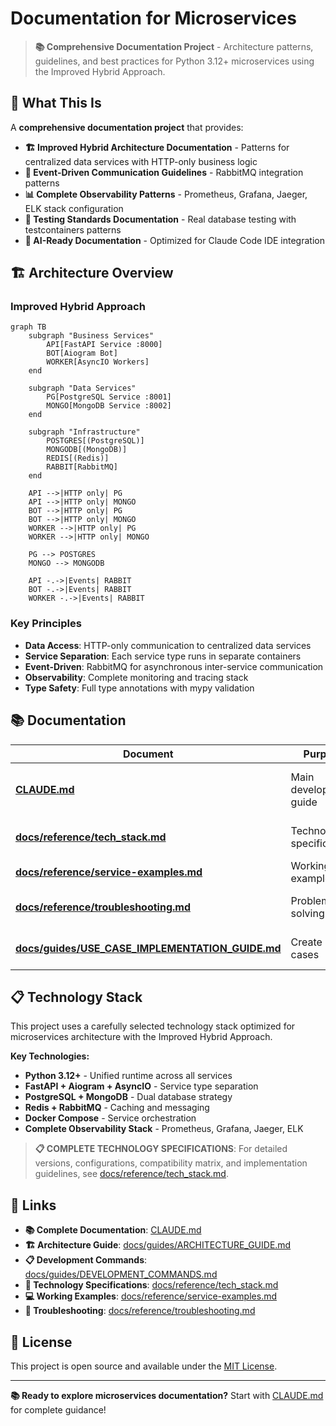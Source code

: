 # Documentation for Microservices

> **📚 Comprehensive Documentation Project** - Architecture patterns, guidelines, and best practices for Python 3.12+ microservices using the Improved Hybrid Approach.

## 📖 What This Is

A **comprehensive documentation project** that provides:

- **🏗 Improved Hybrid Architecture Documentation** - Patterns for centralized data services with HTTP-only business logic
- **📡 Event-Driven Communication Guidelines** - RabbitMQ integration patterns
- **📊 Complete Observability Patterns** - Prometheus, Grafana, Jaeger, ELK stack configuration
- **🧪 Testing Standards Documentation** - Real database testing with testcontainers patterns
- **🤖 AI-Ready Documentation** - Optimized for Claude Code IDE integration

## 🏗 Architecture Overview

### Improved Hybrid Approach

```mermaid
graph TB
    subgraph "Business Services"
        API[FastAPI Service :8000]
        BOT[Aiogram Bot]
        WORKER[AsyncIO Workers]
    end

    subgraph "Data Services"
        PG[PostgreSQL Service :8001]
        MONGO[MongoDB Service :8002]
    end

    subgraph "Infrastructure"
        POSTGRES[(PostgreSQL)]
        MONGODB[(MongoDB)]
        REDIS[(Redis)]
        RABBIT[RabbitMQ]
    end

    API -->|HTTP only| PG
    API -->|HTTP only| MONGO
    BOT -->|HTTP only| PG
    BOT -->|HTTP only| MONGO
    WORKER -->|HTTP only| PG
    WORKER -->|HTTP only| MONGO

    PG --> POSTGRES
    MONGO --> MONGODB

    API -.->|Events| RABBIT
    BOT -.->|Events| RABBIT
    WORKER -.->|Events| RABBIT
```

### Key Principles

- **Data Access**: HTTP-only communication to centralized data services
- **Service Separation**: Each service type runs in separate containers
- **Event-Driven**: RabbitMQ for asynchronous inter-service communication
- **Observability**: Complete monitoring and tracing stack
- **Type Safety**: Full type annotations with mypy validation

## 📚 Documentation

| Document | Purpose | When to Use |
|----------|---------|-------------|
| **[CLAUDE.md](CLAUDE.md)** | Main development guide | Start here - architecture, commands, setup |
| **[docs/reference/tech_stack.md](docs/reference/tech_stack.md)** | Technology specifications | Check versions, configurations |
| **[docs/reference/service-examples.md](docs/reference/service-examples.md)** | Working code examples | Implement new services |
| **[docs/reference/troubleshooting.md](docs/reference/troubleshooting.md)** | Problem solving | Fix issues, debug problems |
| **[docs/guides/USE_CASE_IMPLEMENTATION_GUIDE.md](docs/guides/USE_CASE_IMPLEMENTATION_GUIDE.md)** | Create use cases | Build production features |

## 📋 Technology Stack

This project uses a carefully selected technology stack optimized for microservices architecture with the Improved Hybrid Approach.

**Key Technologies:**
- **Python 3.12+** - Unified runtime across all services
- **FastAPI + Aiogram + AsyncIO** - Service type separation
- **PostgreSQL + MongoDB** - Dual database strategy
- **Redis + RabbitMQ** - Caching and messaging
- **Docker Compose** - Service orchestration
- **Complete Observability Stack** - Prometheus, Grafana, Jaeger, ELK

> **📋 COMPLETE TECHNOLOGY SPECIFICATIONS**: For detailed versions, configurations, compatibility matrix, and implementation guidelines, see [docs/reference/tech_stack.md](docs/reference/tech_stack.md).

## 🔗 Links

- **📚 Complete Documentation**: [CLAUDE.md](CLAUDE.md)
- **🏗️ Architecture Guide**: [docs/guides/ARCHITECTURE_GUIDE.md](docs/guides/ARCHITECTURE_GUIDE.md)
- **📋 Development Commands**: [docs/guides/DEVELOPMENT_COMMANDS.md](docs/guides/DEVELOPMENT_COMMANDS.md)
- **🔧 Technology Specifications**: [docs/reference/tech_stack.md](docs/reference/tech_stack.md)
- **💻 Working Examples**: [docs/reference/service-examples.md](docs/reference/service-examples.md)
- **🐛 Troubleshooting**: [docs/reference/troubleshooting.md](docs/reference/troubleshooting.md)

## 📄 License

This project is open source and available under the [MIT License](LICENSE).

---

**📚 Ready to explore microservices documentation?** Start with [CLAUDE.md](CLAUDE.md) for complete guidance!